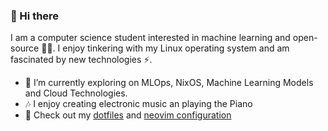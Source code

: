 ### 👋 Hi there 
I am a computer science student interested in machine learning and open-source 👨‍💻. I enjoy tinkering with my Linux operating system and am fascinated by new technologies ⚡.

- 🔭 I’m currently exploring on MLOps, NixOS, Machine Learning Models and Cloud Technologies.
- 🎶 I enjoy creating electronic music an playing the Piano
- 💬 Check out my [dotfiles](https://github.com/fabian-gubler/.dotfiles) and [neovim configuration](https://github.com/fabian-gubler/nvim-config)
